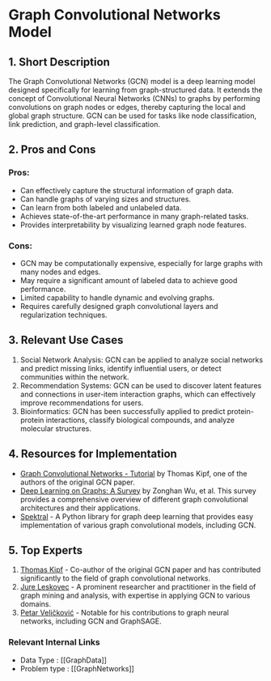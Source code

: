 # Graph Convolutional Networks Model

## 1. Short Description
The Graph Convolutional Networks (GCN) model is a deep learning model designed specifically for learning from graph-structured data. It extends the concept of Convolutional Neural Networks (CNNs) to graphs by performing convolutions on graph nodes or edges, thereby capturing the local and global graph structure. GCN can be used for tasks like node classification, link prediction, and graph-level classification.

## 2. Pros and Cons

### Pros:
- Can effectively capture the structural information of graph data.
- Can handle graphs of varying sizes and structures.
- Can learn from both labeled and unlabeled data.
- Achieves state-of-the-art performance in many graph-related tasks.
- Provides interpretability by visualizing learned graph node features.

### Cons:
- GCN may be computationally expensive, especially for large graphs with many nodes and edges.
- May require a significant amount of labeled data to achieve good performance.
- Limited capability to handle dynamic and evolving graphs.
- Requires carefully designed graph convolutional layers and regularization techniques.

## 3. Relevant Use Cases
1. Social Network Analysis: GCN can be applied to analyze social networks and predict missing links, identify influential users, or detect communities within the network.
2. Recommendation Systems: GCN can be used to discover latent features and connections in user-item interaction graphs, which can effectively improve recommendations for users.
3. Bioinformatics: GCN has been successfully applied to predict protein-protein interactions, classify biological compounds, and analyze molecular structures.

## 4. Resources for Implementation
- [Graph Convolutional Networks - Tutorial](https://tkipf.github.io/graph-convolutional-networks/) by Thomas Kipf, one of the authors of the original GCN paper.
- [Deep Learning on Graphs: A Survey](https://arxiv.org/abs/1812.08434) by Zonghan Wu, et al. This survey provides a comprehensive overview of different graph convolutional architectures and their applications.
- [Spektral](https://graphneural.network/) - A Python library for graph deep learning that provides easy implementation of various graph convolutional models, including GCN.

## 5. Top Experts
1. [Thomas Kipf](https://github.com/tkipf) - Co-author of the original GCN paper and has contributed significantly to the field of graph convolutional networks.
2. [Jure Leskovec](https://github.com/jure) - A prominent researcher and practitioner in the field of graph mining and analysis, with expertise in applying GCN to various domains.
3. [Petar Veličković](https://github.com/pvelickovic) - Notable for his contributions to graph neural networks, including GCN and GraphSAGE.


 ### Relevant Internal Links
- Data Type : [[GraphData]]
- Problem type : [[GraphNetworks]]
